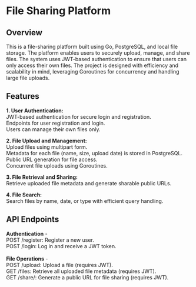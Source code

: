 # File Sharing Platform
## Overview
This is a file-sharing platform built using Go, PostgreSQL, and local file storage. The platform enables users to securely upload, manage, and share files. The system uses JWT-based authentication to ensure that users can only access their own files. The project is designed with efficiency and scalability in mind, leveraging Goroutines for concurrency and handling large file uploads.

## Features
**1. User Authentication:**
</br>JWT-based authentication for secure login and registration.
</br>Endpoints for user registration and login.
</br>Users can manage their own files only.

**2. File Upload and Management:**
</br>Upload files using multipart form.
</br>Metadata for each file (name, size, upload date) is stored in PostgreSQL.
</br>Public URL generation for file access.
</br>Concurrent file uploads using Goroutines.

**3. File Retrieval and Sharing:**
</br>Retrieve uploaded file metadata and generate sharable public URLs.

**4. File Search:**
</br>Search files by name, date, or type with efficient query handling.

## API Endpoints
**Authentication** -
        </br>POST /register: Register a new user.
        </br>POST /login: Log in and receive a JWT token.</br>
</br>**File Operations** -
        </br>POST /upload: Upload a file (requires JWT).
        </br>GET /files: Retrieve all uploaded file metadata (requires JWT).
        </br>GET /share/: Generate a public URL for file sharing (requires JWT).
